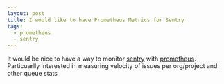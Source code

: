 ```yaml
---
layout: post
title: I would like to have Prometheus Metrics for Sentry
tags:
  - prometheus
  - sentry
---
```


It would be nice to have a way to monitor [sentry] with [prometheus]. Particuarlly interested in measuring velocity of issues per org/project and other queue stats

[prometheus]: https://github.com/prometheus/prometheus
[sentry]: https://sentry.io
